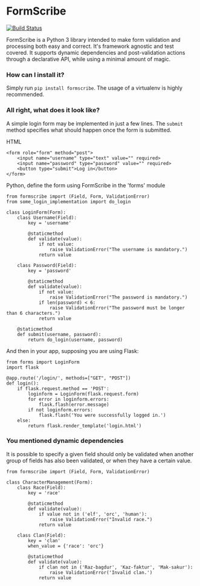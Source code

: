 # FormScribe
[![Build Status](https://travis-ci.org/martinjungblut/formscribe.svg?branch=master)](https://travis-ci.org/martinjungblut/formscribe)

FormScribe is a Python 3 library intended to make form validation and processing both easy and correct. It's framework agnostic and test covered. It supports dynamic dependencies and post-validation actions through a declarative API, while using a minimal amount of magic.

### How can I install it?
Simply run `pip install formscribe`. The usage of a virtualenv is highly recommended.

### All right, what does it look like?
A simple login form may be implemented in just a few lines. The `submit` method specifies what should happen once the form is submitted.

HTML
```
<form role="form" method="post">
    <input name="username" type="text" value="" required>
    <input name="password" type="password" value="" required>
    <button type="submit">Log in</button>
</form>
```

Python, define the form using FormScribe in the 'forms' module
```
from formscribe import (Field, Form, ValidationError)
from some_login_implementation import do_login

class LoginForm(Form):
    class Username(Field):
        key = 'username'
        
        @staticmethod
        def validate(value):
            if not value:
                raise ValidationError("The username is mandatory.")
            return value

    class Password(Field):
        key = 'password'
        
        @staticmethod
        def validate(value):
            if not value:
                raise ValidationError("The password is mandatory.")
            if len(password) < 6:
                raise ValidationError("The password must be longer than 6 characters.")
            return value
    
    @staticmethod
    def submit(username, password):
        return do_login(username, password)
```

And then in your app, supposing you are using Flask:
```
from forms import LoginForm
import flask

@app.route('/login/', methods=["GET", "POST"])
def login():
    if flask.request.method == 'POST':
        loginform = LoginForm(flask.request.form)
        for error in loginform.errors:
            flask.flash(error.message)
        if not loginform.errors:
            flask.flash('You were successfully logged in.')
    else:
        return flask.render_template('login.html')
```

### You mentioned dynamic dependencies
It is possible to specify a given field should only be validated when another group of fields has also been validated, or when they have a certain value.
```
from formscribe import (Field, Form, ValidationError)

class CharacterManagement(Form):
    class Race(Field):
        key = 'race'
        
        @staticmethod
        def validate(value):
            if value not in ('elf', 'orc', 'human'):
                raise ValidationError("Invalid race.")
            return value
    
    class Clan(Field):
        key = 'clan'
        when_value = {'race': 'orc'}
        
        @staticmethod
        def validate(value):
            if clan not in ('Raz-bagdur', 'Kaz-faktur', 'Mak-sakur'):
                raise ValidationError('Invalid clan.')
            return value
```
